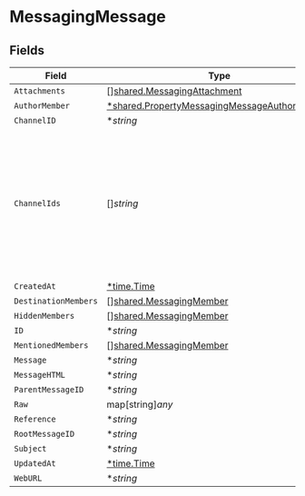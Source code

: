 # MessagingMessage


## Fields

| Field                                                                                                                 | Type                                                                                                                  | Required                                                                                                              | Description                                                                                                           |
| --------------------------------------------------------------------------------------------------------------------- | --------------------------------------------------------------------------------------------------------------------- | --------------------------------------------------------------------------------------------------------------------- | --------------------------------------------------------------------------------------------------------------------- |
| `Attachments`                                                                                                         | [][shared.MessagingAttachment](../../../pkg/models/shared/messagingattachment.md)                                     | :heavy_minus_sign:                                                                                                    | N/A                                                                                                                   |
| `AuthorMember`                                                                                                        | [*shared.PropertyMessagingMessageAuthorMember](../../../pkg/models/shared/propertymessagingmessageauthormember.md)    | :heavy_minus_sign:                                                                                                    | N/A                                                                                                                   |
| `ChannelID`                                                                                                           | **string*                                                                                                             | :heavy_minus_sign:                                                                                                    | N/A                                                                                                                   |
| `ChannelIds`                                                                                                          | []*string*                                                                                                            | :heavy_minus_sign:                                                                                                    | Represents the IDs of all channels to which the message is sent. Identifies the channels where the message is posted. |
| `CreatedAt`                                                                                                           | [*time.Time](https://pkg.go.dev/time#Time)                                                                            | :heavy_minus_sign:                                                                                                    | N/A                                                                                                                   |
| `DestinationMembers`                                                                                                  | [][shared.MessagingMember](../../../pkg/models/shared/messagingmember.md)                                             | :heavy_minus_sign:                                                                                                    | N/A                                                                                                                   |
| `HiddenMembers`                                                                                                       | [][shared.MessagingMember](../../../pkg/models/shared/messagingmember.md)                                             | :heavy_minus_sign:                                                                                                    | N/A                                                                                                                   |
| `ID`                                                                                                                  | **string*                                                                                                             | :heavy_minus_sign:                                                                                                    | N/A                                                                                                                   |
| `MentionedMembers`                                                                                                    | [][shared.MessagingMember](../../../pkg/models/shared/messagingmember.md)                                             | :heavy_minus_sign:                                                                                                    | N/A                                                                                                                   |
| `Message`                                                                                                             | **string*                                                                                                             | :heavy_minus_sign:                                                                                                    | N/A                                                                                                                   |
| `MessageHTML`                                                                                                         | **string*                                                                                                             | :heavy_minus_sign:                                                                                                    | N/A                                                                                                                   |
| `ParentMessageID`                                                                                                     | **string*                                                                                                             | :heavy_minus_sign:                                                                                                    | N/A                                                                                                                   |
| `Raw`                                                                                                                 | map[string]*any*                                                                                                      | :heavy_minus_sign:                                                                                                    | N/A                                                                                                                   |
| `Reference`                                                                                                           | **string*                                                                                                             | :heavy_minus_sign:                                                                                                    | N/A                                                                                                                   |
| `RootMessageID`                                                                                                       | **string*                                                                                                             | :heavy_minus_sign:                                                                                                    | N/A                                                                                                                   |
| `Subject`                                                                                                             | **string*                                                                                                             | :heavy_minus_sign:                                                                                                    | N/A                                                                                                                   |
| `UpdatedAt`                                                                                                           | [*time.Time](https://pkg.go.dev/time#Time)                                                                            | :heavy_minus_sign:                                                                                                    | N/A                                                                                                                   |
| `WebURL`                                                                                                              | **string*                                                                                                             | :heavy_minus_sign:                                                                                                    | N/A                                                                                                                   |